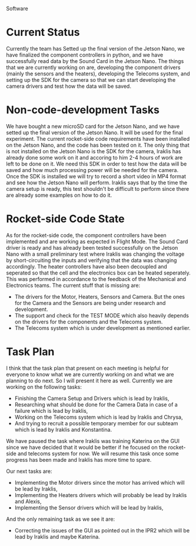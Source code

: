 Software
# Current Status

Currently the team has Setted up the final version of the Jetson Nano, we have finalized the component controllers in python, and we have successfully read data by the Sound Card in the Jetson Nano.
The things that we are currently working on are, developing the component drivers (mainly the sensors and the heaters), developing the Telecoms system, and setting up the SDK for the camera so that we can start developing the camera drivers and test how the data will be saved.

# Non-code-development Tasks

We have bought a new microSD card for the Jetson Nano, and we have setted up the final version of the Jetson Nano. It will be used for the final experiment.
The current rocket-side code requirements have been installed on the Jetson Nano, and the code has been tested on it.
The only thing that is not installed on the Jetson Nano is the SDK for the camera, Iraklis has already done some work on it and accoring to him 2-4 hours of work are left to be done on it. We need this SDK in order to test how the data will be saved and how much processing power will be needed for the camera. Once the SDK is installed we will try to record a short video in MP4 format and see how the Jetson Nano will perform. Iraklis says that by the time the camera setup is ready, this test shouldn't be difficult to perform since there are already some examples on how to do it.

# Rocket-side Code State

As for the rocket-side code, the component controllers have been implemented and are working as expected in Flight Mode. The Sound Card driver is ready and has already been tested successfully on the Jetson Nano with a small preliminary test where Iraklis was changing the voltage by short-circuiting the inputs and verifying that the data was changing accordingly. The heater controllers have also been decoupled and seperated so that the cell and the electronics box can be heated seperately. This was performed in accordance to the feedback of the Mechanical and Electronics teams.
The current stuff that is missing are:
- The drivers for the Motor, Heaters, Sensors and Camera. But the ones for the Camera and the Sensors are being under research and development.
- The support and check for the TEST MODE which also heavily depends on the drivers for the components and the Telecoms system.
- The Telecoms system which is under development as mentioned earlier.

# Task Plan

I think that the task plan that present on each meeting is helpful for everyone to know what we are currently working on and what we are planning to do next. So I will present it here as well.
Currently we are working on the following tasks:
- Finishing the Camera Setup and Drivers which is lead by Iraklis,
- Researching what should be done for the Camera Data in case of a failure which is lead by Iraklis,
- Working on the Telecoms system which is lead by Iraklis and Chrysa,
- And trying to recruit a possible temporary member for our subteam which is lead by Iraklis and Konstantina.

We have paused the task where Iraklis was training Katerina on the GUI since we have decided that it would be better if he focused on the rocket-side and telecoms system for now. We will resume this task once some progress has been made and Iraklis has more time to spare.

Our next tasks are:
- Implementing the Motor drivers since the motor has arrived which will be lead by Iraklis,
- Implementing the Heaters drivers which will probably be lead by Iraklis and Alexis,
- Implementing the Sensor drivers which will be lead by Iraklis,

And the only remaining task as we see it are:
- Correcting the issues of the GUI as pointed out in the IPR2 which will be lead by Iraklis and maybe Katerina.